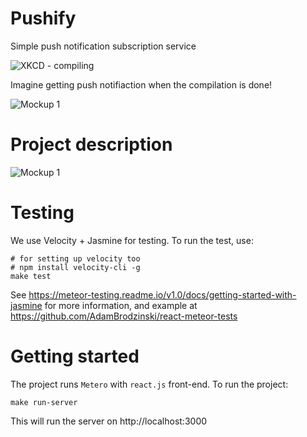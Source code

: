 # Pushify

Simple push notification subscription service

![XKCD - compiling](https://imgs.xkcd.com/comics/compiling.png)

Imagine getting push notifiaction when the compilation is done!

![Mockup 1](/mobile.png)


# Project description

![Mockup 1](/mockup.png)



# Testing

We use Velocity + Jasmine for testing.  To run the test, use:

	# for setting up velocity too
	# npm install velocity-cli -g
	make test

See https://meteor-testing.readme.io/v1.0/docs/getting-started-with-jasmine for more information, and example at https://github.com/AdamBrodzinski/react-meteor-tests


# Getting started

The project runs `Metero` with `react.js` front-end.  To run the project:

```
make run-server
``` 

This will run the server on http://localhost:3000


